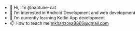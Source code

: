 - 👋 Hi, I’m @naptune-cat
- 👀 I’m interested in Android Development and web development
- 🌱 I’m currently learning Kotlin App development
- 📫 How to reach me mkhanzoya8866@gmail.com

<!---
naptune-cat/naptune-cat is a ✨ special ✨ repository because its `README.md` (this file) appears on your GitHub profile.
You can click the Preview link to take a look at your changes.
--->
